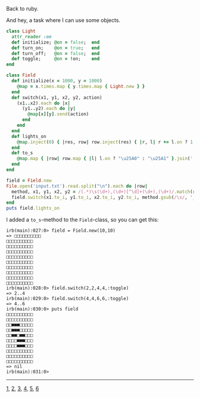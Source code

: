Back to ruby.

And hey, a task where I can use some objects.

````ruby
class Light
  attr_reader :on
  def initialize; @on = false;  end
  def turn_on;    @on = true;   end
  def turn_off;   @on = false;  end
  def toggle;     @on = !on;    end
end

class Field
  def initialize(x = 1000, y = 1000)
    @map = x.times.map { y.times.map { Light.new } }
  end
  def switch(x1, y1, x2, y2, action)
    (x1..x2).each do |x|
      (y1..y2).each do |y|
        @map[x][y].send(action)
      end
    end
  end
  def lights_on
    @map.inject(0) { |res, row| row.inject(res) { |r, l| r += l.on ? 1 : 0 } }
  end
  def to_s
    @map.map { |row| row.map { |l| l.on ? "\u25A0" : "\u25A1" }.join('') }.join("\n")
  end
end

field = Field.new
File.open('input.txt').read.split("\n").each do |row|
  method, x1, y1, x2, y2 = /(.*)\s(\d+),(\d+)[^\d]+(\d+),(\d+)/.match(row).captures
  field.switch(x1.to_i, y1.to_i, x2.to_i, y2.to_i, method.gsub(/\s/, '_').to_sym)
end
puts field.lights_on
````

I added a `to_s`-method to the `Field`-class, so you can get this:
````irb
irb(main):027:0> field = Field.new(10,10)
=> □□□□□□□□□□
□□□□□□□□□□
□□□□□□□□□□
□□□□□□□□□□
□□□□□□□□□□
□□□□□□□□□□
□□□□□□□□□□
□□□□□□□□□□
□□□□□□□□□□
□□□□□□□□□□
irb(main):028:0> field.switch(2,2,4,4,:toggle)
=> 2..4
irb(main):029:0> field.switch(4,4,6,6,:toggle)
=> 4..6
irb(main):030:0> puts field
□□□□□□□□□□
□□□□□□□□□□
□□■■■□□□□□
□□■■■□□□□□
□□■■□■■□□□
□□□□■■■□□□
□□□□■■■□□□
□□□□□□□□□□
□□□□□□□□□□
□□□□□□□□□□
=> nil
irb(main):031:0> 
````

- - -
[1](day01.md), [2](day02.md), [3](day03.md), [4](day04.md), [5](day05.md), [6](day06.md)
